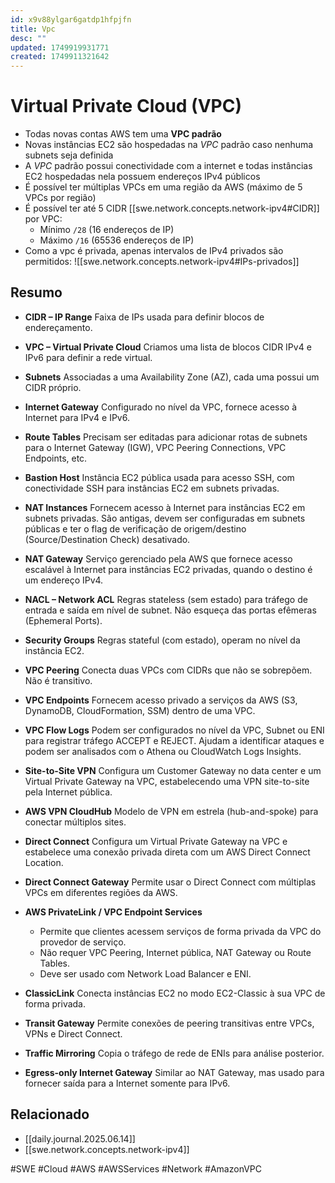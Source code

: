 ```yaml
---
id: x9v88ylgar6gatdp1hfpjfn
title: Vpc
desc: ""
updated: 1749919931771
created: 1749911321642
---
```


# Virtual Private Cloud (VPC)

- Todas novas contas AWS tem uma **VPC padrão**
- Novas instâncias EC2 são hospedadas na _VPC_ padrão caso nenhuma subnets seja definida
- A _VPC_ padrão possui conectividade com a internet e todas instâncias EC2 hospedadas nela possuem endereços IPv4 públicos
- É possível ter múltiplas VPCs em uma região da AWS (máximo de 5 VPCs por região)
- É possível ter até 5 CIDR [[swe.network.concepts.network-ipv4#CIDR]] por VPC:
  - Mínimo `/28` (16 endereços de IP)
  - Máximo `/16` (65536 endereços de IP)
- Como a vpc é privada, apenas intervalos de IPv4 privados são permitidos:
  ![[swe.network.concepts.network-ipv4#IPs-privados]]

## Resumo

- **CIDR – IP Range**
  Faixa de IPs usada para definir blocos de endereçamento.

- **VPC – Virtual Private Cloud**
  Criamos uma lista de blocos CIDR IPv4 e IPv6 para definir a rede virtual.

- **Subnets**
  Associadas a uma Availability Zone (AZ), cada uma possui um CIDR próprio.

- **Internet Gateway**
  Configurado no nível da VPC, fornece acesso à Internet para IPv4 e IPv6.

- **Route Tables**
  Precisam ser editadas para adicionar rotas de subnets para o Internet Gateway (IGW), VPC Peering Connections, VPC Endpoints, etc.

- **Bastion Host**
  Instância EC2 pública usada para acesso SSH, com conectividade SSH para instâncias EC2 em subnets privadas.

- **NAT Instances**
  Fornecem acesso à Internet para instâncias EC2 em subnets privadas. São antigas, devem ser configuradas em subnets públicas e ter o flag de verificação de origem/destino (Source/Destination Check) desativado.

- **NAT Gateway**
  Serviço gerenciado pela AWS que fornece acesso escalável à Internet para instâncias EC2 privadas, quando o destino é um endereço IPv4.

- **NACL – Network ACL**
  Regras stateless (sem estado) para tráfego de entrada e saída em nível de subnet. Não esqueça das portas efêmeras (Ephemeral Ports).

- **Security Groups**
  Regras stateful (com estado), operam no nível da instância EC2.

- **VPC Peering**
  Conecta duas VPCs com CIDRs que não se sobrepõem. Não é transitivo.

- **VPC Endpoints**
  Fornecem acesso privado a serviços da AWS (S3, DynamoDB, CloudFormation, SSM) dentro de uma VPC.

- **VPC Flow Logs**
  Podem ser configurados no nível da VPC, Subnet ou ENI para registrar tráfego ACCEPT e REJECT. Ajudam a identificar ataques e podem ser analisados com o Athena ou CloudWatch Logs Insights.

- **Site-to-Site VPN**
  Configura um Customer Gateway no data center e um Virtual Private Gateway na VPC, estabelecendo uma VPN site-to-site pela Internet pública.

- **AWS VPN CloudHub**
  Modelo de VPN em estrela (hub-and-spoke) para conectar múltiplos sites.

- **Direct Connect**
  Configura um Virtual Private Gateway na VPC e estabelece uma conexão privada direta com um AWS Direct Connect Location.

- **Direct Connect Gateway**
  Permite usar o Direct Connect com múltiplas VPCs em diferentes regiões da AWS.

- **AWS PrivateLink / VPC Endpoint Services**

  - Permite que clientes acessem serviços de forma privada da VPC do provedor de serviço.
  - Não requer VPC Peering, Internet pública, NAT Gateway ou Route Tables.
  - Deve ser usado com Network Load Balancer e ENI.

- **ClassicLink**
  Conecta instâncias EC2 no modo EC2-Classic à sua VPC de forma privada.

- **Transit Gateway**
  Permite conexões de peering transitivas entre VPCs, VPNs e Direct Connect.

- **Traffic Mirroring**
  Copia o tráfego de rede de ENIs para análise posterior.

- **Egress-only Internet Gateway**
  Similar ao NAT Gateway, mas usado para fornecer saída para a Internet somente para IPv6.

## Relacionado

- [[daily.journal.2025.06.14]]
- [[swe.network.concepts.network-ipv4]]

#SWE #Cloud #AWS #AWSServices #Network #AmazonVPC
